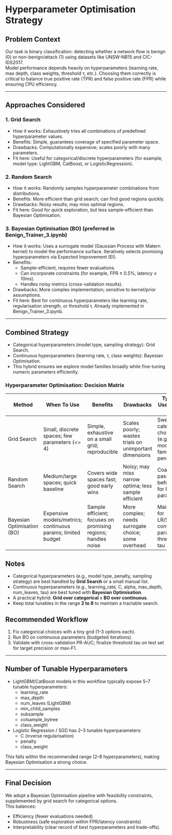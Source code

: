 # Hyperparameter Optimisation Strategy

## Problem Context
Our task is binary classification: detecting whether a network flow is benign (0) or non-benign/attack (1) using datasets like UNSW-NB15 and CIC-IDS2017.  
Model performance depends heavily on hyperparameters (learning rate, max depth, class weights, threshold τ, etc.). Choosing them correctly is critical to balance true positive rate (TPR) and false positive rate (FPR) while ensuring CPU efficiency.

---

## Approaches Considered

### 1. Grid Search
- How it works: Exhaustively tries all combinations of predefined hyperparameter values.  
- Benefits: Simple, guarantees coverage of specified parameter space.  
- Drawbacks: Computationally expensive; scales poorly with many parameters.  
- Fit here: Useful for categorical/discrete hyperparameters (for example, model type: LightGBM, CatBoost, or LogisticRegression).  

### 2. Random Search
- How it works: Randomly samples hyperparameter combinations from distributions.  
- Benefits: More efficient than grid search; can find good regions quickly.  
- Drawbacks: Noisy results; may miss optimal regions.  
- Fit here: Good for quick exploration, but less sample-efficient than Bayesian Optimisation.  

### 3. Bayesian Optimisation (BO) (preferred in Benign_Trainer_3.ipynb)
- How it works: Uses a surrogate model (Gaussian Process with Matern kernel) to model the performance surface. Iteratively selects promising hyperparameters via Expected Improvement (EI).  
- Benefits:  
  - Sample-efficient, requires fewer evaluations.  
  - Can incorporate constraints (for example, FPR ≤ 0.5%, latency ≤ 10ms).  
  - Handles noisy metrics (cross-validation results).  
- Drawbacks: More complex implementation; sensitive to kernel/prior assumptions.  
- Fit here: Best for continuous hyperparameters like learning rate, regularisation strength, or threshold τ. Already implemented in Benign_Trainer_3.ipynb.

---

## Combined Strategy
- Categorical hyperparameters (model type, sampling strategy): Grid Search.  
- Continuous hyperparameters (learning rate, τ, class weights): Bayesian Optimisation.  
- This hybrid ensures we explore model families broadly while fine-tuning numeric parameters efficiently.


### Hyperparameter Optimisation: Decision Matrix

| Method              | When To Use                                        | Benefits                                                   | Drawbacks                                                    | Typical Use In Our IDS |
|---------------------|-----------------------------------------------------|------------------------------------------------------------|--------------------------------------------------------------|------------------------|
| Grid Search         | Small, discrete spaces; few parameters (<= 4)       | Simple, exhaustive on a small grid; reproducible           | Scales poorly; wastes trials on unimportant dimensions       | Sweep categorical choices (e.g., model family, penalty) |
| Random Search       | Medium/large spaces; quick baseline                 | Covers wide spaces fast; good early wins                   | Noisy; may miss narrow optima; less sample efficient         | Coarse pass before BO for RF/GB params                   |
| Bayesian Optimisation (BO) | Expensive models/metrics; continuous params; limited budget | Sample efficient; focuses on promising regions; handles noise | More complex; needs surrogate choice; some overhead          | Main tuner for LR/SGD/GB continuous params, threshold tau |

## Notes
- Categorical hyperparameters (e.g., model type, penalty, sampling strategy) are best handled by **Grid Search** or a small manual list.
- Continuous hyperparameters (e.g., learning_rate, C, alpha, max_depth, num_leaves, tau) are best tuned with **Bayesian Optimisation**.
- A practical hybrid: **Grid over categorical** x **BO over continuous**.
- Keep total tunables in the range **2 to 8** to maintain a tractable search.

## Recommended Workflow
1. Fix categorical choices with a tiny grid (1–3 options each).
2. Run BO on continuous parameters (budgeted iterations).
3. Validate with cross-validation PR-AUC; finalize threshold tau on test set for target precision or max-F1.

---

## Number of Tunable Hyperparameters
- LightGBM/CatBoost models in this workflow typically expose 5–7 tunable hyperparameters:  
  - learning_rate  
  - max_depth  
  - num_leaves (LightGBM)  
  - min_child_samples  
  - subsample  
  - colsample_bytree  
  - class_weight  
- Logistic Regression / SGD has 2–3 tunable hyperparameters:  
  - C (inverse regularisation)  
  - penalty  
  - class_weight  

This falls within the recommended range (2–8 hyperparameters), making Bayesian Optimisation a strong choice.

---

## Final Decision
We adopt a Bayesian Optimisation pipeline with feasibility constraints, supplemented by grid search for categorical options.  
This balances:  
- Efficiency (fewer evaluations needed)  
- Robustness (safe exploration within FPR/latency constraints)  
- Interpretability (clear record of best hyperparameters and trade-offs).
